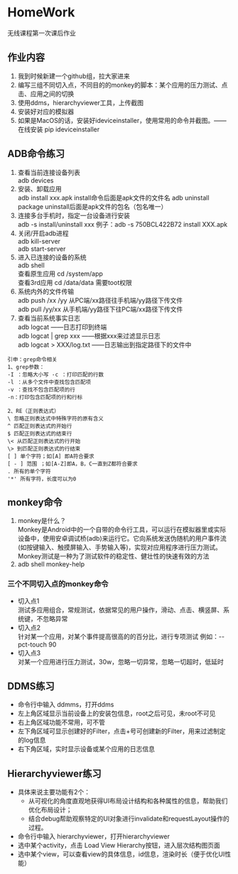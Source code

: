 # HomeWork
无线课程第一次课后作业  
## 作业内容  

1. 我到时候新建一个github组，拉大家进来
2. 编写三组不同切入点，不同目的的monkey的脚本：某个应用的压力测试、点击、应用之间的切换
3. 使用ddms，hierarchyviewer工具，上传截图
4. 安装好对应的模拟器
5. 如果是MacOS的话，安装好ideviceinstaller，使用常用的命令并截图。——在线安装 pip  ideviceinstaller  

## ADB命令练习
1. 查看当前连接设备列表  
adb devices
2. 安装、卸载应用   
adb install xxx.apk  install命令后面是apk文件的文件名 
adb uninstall  package   uninstall后面是apk文件的包名（包名唯一）  
3. 连接多台手机时，指定一台设备进行安装  
adb -s <device SN> install/uninstall  xxx
例子：adb -s 750BCL422B72 install XXX.apk  
4. 关闭/开启adb进程  
adb kill-server  
adb start-server
5. 进入已连接的设备的系统  
adb shell  
查看原生应用  cd /system/app  
查看3rd应用  cd /data/data   需要toot权限  
6. 系统内外的文件传输  
adb push /xx /yy   从PC端/xx路径往手机端/yy路径下传文件  
adb pull  /yy/xx    从手机端/yy路径下往PC端/xx路径下传文件  
7. 查看当前系统事实日志  
adb logcat  ——日志打印到终端  
adb logcat | grep xxx  ——根据xxx来过滤显示日志  
adb logcat > XXX/log.txt  ——日志输出到指定路径下的文件中   

```
引申：grep命令相关  
1、grep参数：   
-I ：忽略大小写 -c ：打印匹配的行数   
-l ：从多个文件中查找包含匹配项   
-v ：查找不包含匹配项的行  
-n：打印包含匹配项的行和行标 

2、RE（正则表达式）  
\ 忽略正则表达式中特殊字符的原有含义   
^ 匹配正则表达式的开始行   
$ 匹配正则表达式的结束行   
\< 从匹配正则表达式的行开始   
\> 到匹配正则表达式的行结束   
[ ] 单个字符；如[A] 即A符合要求   
[ - ] 范围 ；如[A-Z]即A，B，C一直到Z都符合要求   
. 所有的单个字符   
'*' 所有字符，长度可以为0 
```
  
## monkey命令  
 1. monkey是什么？   
Monkey是Android中的一个自带的命令行工具，可以运行在模拟器里或实际设备中，使用安卓调试桥(adb)来运行它。它向系统发送伪随机的用户事件流(如按键输入、触摸屏输入、手势输入等)，实现对应用程序进行压力测试。Monkey测试是一种为了测试软件的稳定性、健壮性的快速有效的方法  
2. adb shell monkey-help   

### 三个不同切入点的monkey命令
* 切入点1  
测试多应用组合，常规测试，依据常见的用户操作，滑动、点击、横竖屏、系统键，不忽略异常  
* 切入点2  
针对某一个应用，对某个事件提高很高的的百分比，进行专项测试 例如：--pct-touch 90
* 切入点3  
对某一个应用进行压力测试，30w，忽略一切异常，忽略一切超时，低延时

## DDMS练习
* 命令行中输入 ddmms，打开ddms
* 左上角区域显示当前设备上的安装包信息，root之后可见，未root不可见
* 右上角区域功能不常用，可不管
* 左下角区域可显示创建好的Filter，点击+号可创建新的Filter，用来过滤制定的log信息
* 右下角区域，实时显示设备或某个应用的日志信息

## Hierarchyviewer练习
* 具体来说主要功能有2个：  
	- 从可视化的角度直观地获得UI布局设计结构和各种属性的信息，帮助我们优化布局设计；  
	- 结合debug帮助观察特定的UI对象进行invalidate和requestLayout操作的过程。
* 命令行中输入 hierarchyviewer，打开hierarchyviewer
* 选中某个activity，点击 Load View Hierarchy按钮，进入层次结构图页面
* 选中某个view，可以查看view的具体信息，id信息，渲染时长（便于优化UI性能）
